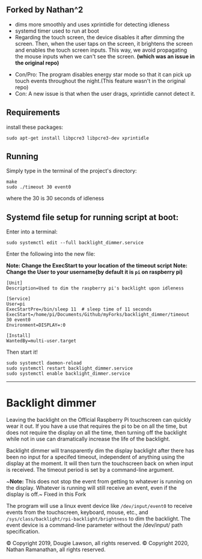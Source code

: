 ## Forked by Nathan^2
+ dims more smoothly and uses xprintidle for detecting idleness
+ systemd timer used to run at boot
+ Regarding the touch screen, the device disables it after dimming the screen.  Then, when the user taps on the screen, it brightens the screen and enables the touch screen inputs. This way, we avoid propagating the mouse inputs when we can't see the screen. **(which was an issue in the original repo)**

- Con/Pro: The program disables energy star mode so that it can pick up touch events throughout the night.(This feature wasn't in the original repo)
- Con: A new issue is that when the user drags, xprintidle cannot detect it.

## Requirements
install these packages:
```
sudo apt-get install libpcre3 libpcre3-dev xprintidle
```

## Running
Simply type in the terminal of the project's directory:
```
make
sudo ./timeout 30 event0
```
where the 30 is 30 seconds of idleness

## Systemd file setup for running script at boot:
Enter into a terminal:
```
sudo systemctl edit --full backlight_dimmer.service
```
Enter the following into the new file:

**Note: Change the ExecStart to your location of the timeout script**
**Note: Change the User to your username(by default it is `pi` on raspberry pi)**
```
[Unit]
Description=Used to dim the raspberry pi's backlight upon idleness

[Service]
User=pi
ExecStartPre=/bin/sleep 11  # sleep time of 11 seconds
ExecStart=/home/pi/Documents/Github/myForks/backlight_dimmer/timeout 30 event0
Environment=DISPLAY=:0

[Install]
WantedBy=multi-user.target

```
Then start it!

```
sudo systemctl daemon-reload
sudo systemctl restart backlight_dimmer.service
sudo systemctl enable backlight_dimmer.service
```

-----
# Backlight dimmer
Leaving the backlight on the Official Raspberry Pi touchscreen can quickly wear it out.
If you have a use that requires the pi to be on all the time, but does not require the
display on all the time, then turning off the backlight while not in use can dramatically
increase the life of the backlight.

Backlight dimmer will transparently dim the display backlight after there
has been no input for a specifed timeout, independent of anything using the display
at the moment. It will then turn the touchscreen back on when input is received. The
timeout period is set by a command-line argument.

~**Note:** This does not stop the event from getting to whatever is running on the
display. Whatever is running will still receive an event, even if the display
is off.~ Fixed in this Fork

The program will use a linux event device like `/dev/input/event0` to receive events
from the touchscreen, keyboard, mouse, etc., and `/sys/class/backlight/rpi-backlight/brightness`
to dim the backlight. The event device is a command-line parameter without the
/dev/input/ path specification.


&copy; Copyright 2019, Dougie Lawson, all rights reserved.
&copy; Copyright 2020, Nathan Ramanathan, all rights reserved.
